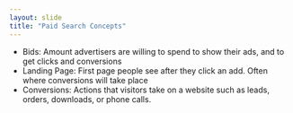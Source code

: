 ```yaml
---
layout: slide
title: "Paid Search Concepts"
---
```

* Bids: Amount advertisers are willing to spend to show their ads, and to get clicks and conversions
* Landing Page: First page people see after they click an add. Often where conversions will take place
* Conversions: Actions that visitors take on a website such as leads, orders, downloads, or phone calls. 

